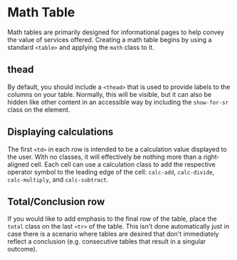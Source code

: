# Math Table

Math tables are primarily designed for informational pages to help convey the value of services offered. Creating a math table begins by using a standard `<table>` and applying the `math` class to it.

## thead

By default, you should include a `<thead>` that is used to provide labels to the columns on your table. Normally, this will be visible, but it can also be hidden like other content in an accessible way by including the `show-for-sr` class on the element.

## Displaying calculations

The first `<td>` in each row is intended to be a calculation value displayed to the user. With no classes, it will effectively be nothing more than a right-aligned cell. Each cell can use a calculation class to add the respective operator symbol to the leading edge of the cell: `calc-add`, `calc-divide`, `calc-multiply`, and `calc-subtract`.

## Total/Conclusion row

If you would like to add emphasis to the final row of the table, place the `total` class on the last `<tr>` of the table. This isn't done automatically just in case there is a scenario where tables are desired that don't immediately reflect a conclusion (e.g. consecutive tables that result in a singular outcome).
